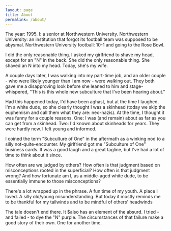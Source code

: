 ```yaml
---
layout: page
title: About
permalink: /about/
---
```

The year: 1995. I: a senior at Northwestern University. Northwestern University: an institution that forgot its football team was supposed to be abysmal. Northwestern University football: 10-1 and going to the Rose Bowl.

I did the only reasonable thing. I asked my girlfriend to shave my head, except for an "N" in the back. She did the only reasonable thing. She shaved an N into my head. Today, she's my wife.

A couple days later, I was walking into my part-time job, and an older couple - who were likely younger than I am now - were walking out. They both gave me a disapproving look before she leaned to him and stage-whispered, "This is this whole new subculture that I've been hearing about."

Had this happened today, I'd have been aghast, but at the time I laughed. I'm a white dude, so she clearly thought I was a skinhead (today we skip the euphemism and call them what they are: neo-nazis). At the time, I thought it was funny for a couple reasons. One: I was (and remain) about as far as you can get from a skinhead. Two: I'd known about skinheads for years. They were hardly new. I felt young and informed.

I coined the term "Subculture of One" in the aftermath as a winking nod to a silly not-quite-encounter. My girlfriend got me "Subculture of One" business cards. It was a good laugh and a great tagline, but I've had a lot of time to think about it since.

How often are we judged by others? How often is that judgment based on misconceptions rooted in the superficial? How often is that judgment wrong? And how fortunate am I, as a middle-aged white dude, to be essentially immune to those misconceptions?

There's a lot wrapped up in the phrase. A fun time of my youth. A place I loved. A silly old/young misunderstanding. But today it mostly reminds me to be thankful for my tailwinds and to be mindful of others' headwinds

The tale doesn't end there. It $also has an element of the absurd. I tried - and failed - to dye the "N" purple. The circumstances of that failure make a good story of their own. One for another time.